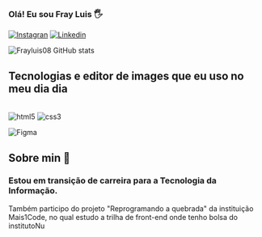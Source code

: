 ### Olá! Eu sou Fray Luis 🖐️

[![Instagran](https://img.shields.io/badge/Instagram-E4405F?style=for-the-badge&logo=instagram&logoColor=white)](https://www.instagram.com/frayluis2931/)
[![Linkedin](https://img.shields.io/badge/LinkedIn-0077B5?style=for-the-badge&logo=linkedin&logoColor=white)](https://www.linkedin.com/in/fray-luis-03b7a621a/)

![Frayluis08 GitHub stats](https://github-readme-stats.vercel.app/api?username=frayluis08&show_icons=true&theme=tokyonight)


## Tecnologias e editor de images que eu uso no meu dia dia 

<div style="display: inline_block"><br/>
  <img aling="center" alt="html5" src="https://img.shields.io/badge/HTML5-E34F26?style=for-the-badge&logo=html5&logoColor=white" />
  
  <img aling="center" alt="css3" src="https://img.shields.io/badge/CSS3-1572B6?style=for-the-badge&logo=css3&logoColor=white" />
   
  <img aling="center" alt="Figma" src="https://img.shields.io/badge/Figma-F24E1E?style=for-the-badge&logo=figma&logoColor=white" /><br>
  
  ## Sobre min 🤯
  ### Estou em transição de carreira para a Tecnologia da Informação.
Também participo do projeto "Reprogramando a quebrada" da instituição Mais1Code, no qual estudo a trilha de front-end  onde tenho bolsa do institutoNu 

</div>

<br><br>
